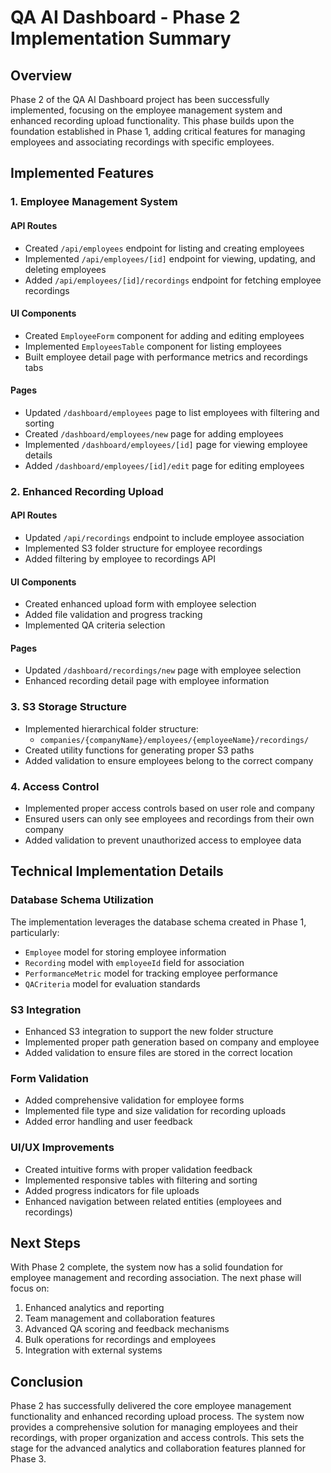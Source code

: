 # QA AI Dashboard - Phase 2 Implementation Summary

## Overview

Phase 2 of the QA AI Dashboard project has been successfully implemented, focusing on the employee management system and enhanced recording upload functionality. This phase builds upon the foundation established in Phase 1, adding critical features for managing employees and associating recordings with specific employees.

## Implemented Features

### 1. Employee Management System

#### API Routes
- Created `/api/employees` endpoint for listing and creating employees
- Implemented `/api/employees/[id]` endpoint for viewing, updating, and deleting employees
- Added `/api/employees/[id]/recordings` endpoint for fetching employee recordings

#### UI Components
- Created `EmployeeForm` component for adding and editing employees
- Implemented `EmployeesTable` component for listing employees
- Built employee detail page with performance metrics and recordings tabs

#### Pages
- Updated `/dashboard/employees` page to list employees with filtering and sorting
- Created `/dashboard/employees/new` page for adding employees
- Implemented `/dashboard/employees/[id]` page for viewing employee details
- Added `/dashboard/employees/[id]/edit` page for editing employees

### 2. Enhanced Recording Upload

#### API Routes
- Updated `/api/recordings` endpoint to include employee association
- Implemented S3 folder structure for employee recordings
- Added filtering by employee to recordings API

#### UI Components
- Created enhanced upload form with employee selection
- Added file validation and progress tracking
- Implemented QA criteria selection

#### Pages
- Updated `/dashboard/recordings/new` page with employee selection
- Enhanced recording detail page with employee information

### 3. S3 Storage Structure

- Implemented hierarchical folder structure:
  - `companies/{companyName}/employees/{employeeName}/recordings/`
- Created utility functions for generating proper S3 paths
- Added validation to ensure employees belong to the correct company

### 4. Access Control

- Implemented proper access controls based on user role and company
- Ensured users can only see employees and recordings from their own company
- Added validation to prevent unauthorized access to employee data

## Technical Implementation Details

### Database Schema Utilization

The implementation leverages the database schema created in Phase 1, particularly:

- `Employee` model for storing employee information
- `Recording` model with `employeeId` field for association
- `PerformanceMetric` model for tracking employee performance
- `QACriteria` model for evaluation standards

### S3 Integration

- Enhanced S3 integration to support the new folder structure
- Implemented proper path generation based on company and employee
- Added validation to ensure files are stored in the correct location

### Form Validation

- Added comprehensive validation for employee forms
- Implemented file type and size validation for recording uploads
- Added error handling and user feedback

### UI/UX Improvements

- Created intuitive forms with proper validation feedback
- Implemented responsive tables with filtering and sorting
- Added progress indicators for file uploads
- Enhanced navigation between related entities (employees and recordings)

## Next Steps

With Phase 2 complete, the system now has a solid foundation for employee management and recording association. The next phase will focus on:

1. Enhanced analytics and reporting
2. Team management and collaboration features
3. Advanced QA scoring and feedback mechanisms
4. Bulk operations for recordings and employees
5. Integration with external systems

## Conclusion

Phase 2 has successfully delivered the core employee management functionality and enhanced recording upload process. The system now provides a comprehensive solution for managing employees and their recordings, with proper organization and access controls. This sets the stage for the advanced analytics and collaboration features planned for Phase 3.
